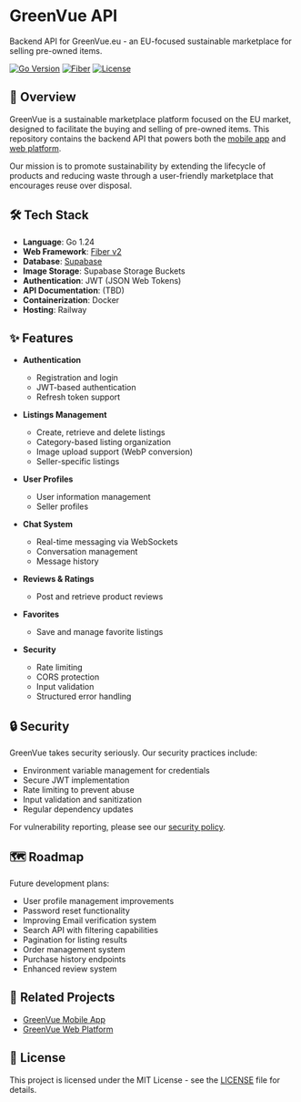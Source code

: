 # GreenVue API

Backend API for GreenVue.eu - an EU-focused sustainable marketplace for selling pre-owned items.

[![Go Version](https://img.shields.io/badge/Go-1.24-blue.svg)](https://go.dev/)
[![Fiber](https://img.shields.io/badge/Fiber-v2.52.6-brightgreen.svg)](https://gofiber.io/)
[![License](https://img.shields.io/badge/License-MIT-yellow.svg)](LICENSE)

## 🌱 Overview

GreenVue is a sustainable marketplace platform focused on the EU market, designed to facilitate the buying and selling of pre-owned items. This repository contains the backend API that powers both the [mobile app](https://github.com/MonkyMars/GreenVue-Mobile) and [web platform](https://github.com/MonkyMars/GreenVue-Web).

Our mission is to promote sustainability by extending the lifecycle of products and reducing waste through a user-friendly marketplace that encourages reuse over disposal.

## 🛠️ Tech Stack

- **Language**: Go 1.24
- **Web Framework**: [Fiber v2](https://gofiber.io/)
- **Database**: [Supabase](https://supabase.io/)
- **Image Storage**: Supabase Storage Buckets
- **Authentication**: JWT (JSON Web Tokens)
- **API Documentation**: (TBD)
- **Containerization**: Docker
- **Hosting**: Railway

## ✨ Features

- **Authentication**

  - Registration and login
  - JWT-based authentication
  - Refresh token support

- **Listings Management**

  - Create, retrieve and delete listings
  - Category-based listing organization
  - Image upload support (WebP conversion)
  - Seller-specific listings

- **User Profiles**

  - User information management
  - Seller profiles

- **Chat System**

  - Real-time messaging via WebSockets
  - Conversation management
  - Message history

- **Reviews & Ratings**

  - Post and retrieve product reviews

- **Favorites**

  - Save and manage favorite listings

- **Security**
  - Rate limiting
  - CORS protection
  - Input validation
  - Structured error handling

## 🔒 Security

GreenVue takes security seriously. Our security practices include:

- Environment variable management for credentials
- Secure JWT implementation
- Rate limiting to prevent abuse
- Input validation and sanitization
- Regular dependency updates

For vulnerability reporting, please see our [security policy](SECURITY.md).

## 🗺️ Roadmap

Future development plans:

- User profile management improvements
- Password reset functionality
- Improving Email verification system
- Search API with filtering capabilities
- Pagination for listing results
- Order management system
- Purchase history endpoints
- Enhanced review system

## 🔗 Related Projects

- [GreenVue Mobile App](https://github.com/MonkyMars/GreenVue-Mobile)
- [GreenVue Web Platform](https://github.com/MonkyMars/GreenVue-Web)

## 📄 License

This project is licensed under the MIT License - see the [LICENSE](LICENSE) file for details.
